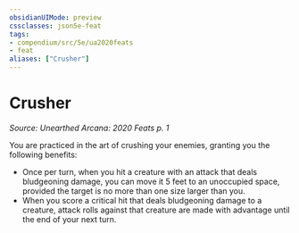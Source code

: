 ```yaml
---
obsidianUIMode: preview
cssclasses: json5e-feat
tags:
- compendium/src/5e/ua2020feats
- feat
aliases: ["Crusher"]
---
```

# Crusher
*Source: Unearthed Arcana: 2020 Feats p. 1*  

You are practiced in the art of crushing your enemies, granting you the following benefits:

- Once per turn, when you hit a creature with an attack that deals bludgeoning damage, you can move it 5 feet to an unoccupied space, provided the target is no more than one size larger than you.  
- When you score a critical hit that deals bludgeoning damage to a creature, attack rolls against that creature are made with advantage until the end of your next turn.